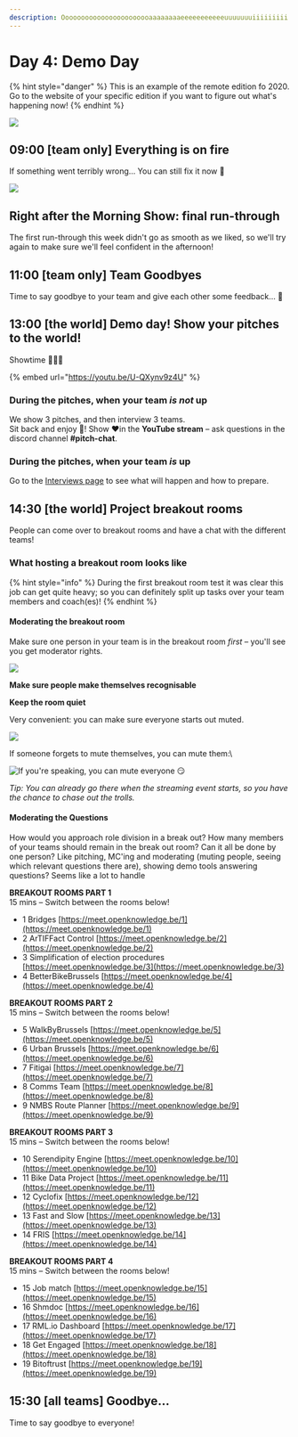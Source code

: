 ```yaml
---
description: Ooooooooooooooooooooooaaaaaaaaeeeeeeeeeeeuuuuuuuiiiiiiiii
---
```


# Day 4: Demo Day

{% hint style="danger" %}
This is an example of the remote edition fo 2020. Go to the website of your specific edition if you want to figure out what's happening now!
{% endhint %}

![](../../../../.gitbook/assets/screenshot-2020-07-26-at-19.04.03.png)

## 09:00 \[team only] Everything is on fire

If something went terribly wrong... You can still fix it now 😬

![](../../../../.gitbook/assets/elmo.gif)

## Right after the Morning Show: final run-through

The first run-through this week didn't go as smooth as we liked, so we'll try again to make sure we'll feel confident in the afternoon!

## 11:00 \[team only] Team Goodbyes

Time to say goodbye to your team and give each other some feedback... 🥰

## 13:00 \[the world] Demo day! Show your pitches to the world!

Showtime 🤹🏾‍♀️

{% embed url="https://youtu.be/U-QXynv9z4U" %}

### During the pitches, when your team _is not_ up

We show 3 pitches, and then interview 3 teams.\
Sit back and enjoy 🤩! Show ♥️in the **YouTube stream** – ask questions in the discord channel **#pitch-chat**.

### During the pitches, when your team _is_ up

Go to the [Interviews page](../../../../tutorials/interviews.md) to see what will happen and how to prepare.

## 14:30 \[the world] Project breakout rooms

People can come over to breakout rooms and have a chat with the different teams!

### **What hosting a breakout room looks like**

{% hint style="info" %}
During the first breakout room test it was clear this job can get quite heavy; so you can definitely split up tasks over your team members and coach(es)!
{% endhint %}

#### Moderating the breakout room

Make sure one person in your team is in the breakout room _first –_ you'll see you get moderator rights.

![](../../../../.gitbook/assets/screenshot-2020-07-26-at-20.55.15.png)

**Make sure people make themselves recognisable**

**Keep the room quiet**

Very convenient: you can make sure everyone starts out muted.

![](../../../../.gitbook/assets/screenshot-2020-07-26-at-20.57.35.png)

If someone forgets to mute themselves, you can mute them:\


![If you're speaking, you can mute everyone 😏](../../../../.gitbook/assets/screenshot-2020-07-26-at-20.58.13.png)

_Tip: You can already go there when the streaming event starts, so you have the chance to chase out the trolls._

#### Moderating the Questions

How would you approach role division in a break out? How many members of your teams should remain in the break out room? Can it all be done by one person? Like pitching, MC'ing and moderating (muting people, seeing which relevant questions there are), showing demo tools answering questions? Seems like a lot to handle





**BREAKOUT ROOMS PART 1**\
15 mins – Switch between the rooms below!

* 1 Bridges [https://meet.openknowledge.be/1](https://meet.openknowledge.be/1)
* 2 ArTIFFact Control [https://meet.openknowledge.be/2](https://meet.openknowledge.be/2)
* 3 Simplification of election procedures [https://meet.openknowledge.be/3](https://meet.openknowledge.be/3)
* 4 BetterBikeBrussels [https://meet.openknowledge.be/4](https://meet.openknowledge.be/4)

**BREAKOUT ROOMS PART 2**\
15 mins – Switch between the rooms below!

* 5 WalkByBrussels [https://meet.openknowledge.be/5](https://meet.openknowledge.be/5)
* 6 Urban Brussels [https://meet.openknowledge.be/6](https://meet.openknowledge.be/6)
* 7 Fitigai [https://meet.openknowledge.be/7](https://meet.openknowledge.be/7)
* 8 Comms Team [https://meet.openknowledge.be/8](https://meet.openknowledge.be/8)
* 9 NMBS Route Planner [https://meet.openknowledge.be/9](https://meet.openknowledge.be/9)

**BREAKOUT ROOMS PART 3**\
15 mins – Switch between the rooms below!

* 10 Serendipity Engine [https://meet.openknowledge.be/10](https://meet.openknowledge.be/10)
* 11 Bike Data Project [https://meet.openknowledge.be/11](https://meet.openknowledge.be/11)
* 12 Cyclofix [https://meet.openknowledge.be/12](https://meet.openknowledge.be/12)
* 13 Fast and Slow [https://meet.openknowledge.be/13](https://meet.openknowledge.be/13)
* 14 FRIS [https://meet.openknowledge.be/14](https://meet.openknowledge.be/14)

**BREAKOUT ROOMS PART 4**\
15 mins – Switch between the rooms below!

* 15 Job match [https://meet.openknowledge.be/15](https://meet.openknowledge.be/15)
* 16 Shmdoc [https://meet.openknowledge.be/16](https://meet.openknowledge.be/16)
* 17 RML.io Dashboard [https://meet.openknowledge.be/17](https://meet.openknowledge.be/17)
* 18 Get Engaged [https://meet.openknowledge.be/18](https://meet.openknowledge.be/18)
* 19 Bitoftrust [https://meet.openknowledge.be/19](https://meet.openknowledge.be/19)

## 15:30 \[all teams] Goodbye...

Time to say goodbye to everyone!
